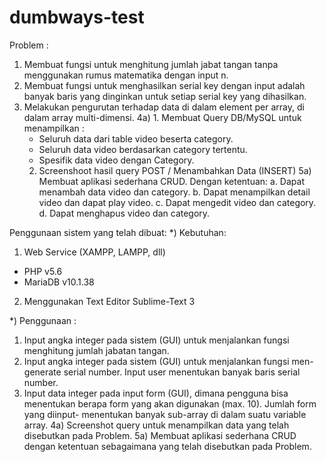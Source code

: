 # dumbways-test

Problem :
1) Membuat fungsi untuk menghitung jumlah jabat tangan tanpa menggunakan rumus matematika dengan input n. 
2) Membuat fungsi untuk menghasilkan serial key dengan input adalah banyak baris yang dinginkan untuk setiap serial key yang dihasilkan.
3) Melakukan pengurutan terhadap data di dalam element per array, di dalam array multi-dimensi.
4a) 1. Membuat Query DB/MySQL untuk menampilkan :
      - Seluruh data dari table video beserta category.
      - Seluruh data video berdasarkan category tertentu.
      - Spesifik data video dengan Category.
    2. Screenshoot hasil query POST / Menambahkan Data (INSERT)
5a) Membuat aplikasi sederhana CRUD. Dengan ketentuan:
    a.  Dapat menambah data video dan category.
    b.  Dapat menampilkan detail video dan dapat play video.
    c.  Dapat mengedit video dan category.
    d.  Dapat menghapus video dan category.

Penggunaan sistem yang telah dibuat:
*) Kebutuhan:
  1) Web Service (XAMPP, LAMPP, dll)
   - PHP v5.6
   - MariaDB v10.1.38
  2) Menggunakan Text Editor Sublime-Text 3

*) Penggunaan :
  1) Input angka integer pada sistem (GUI) untuk menjalankan fungsi menghitung jumlah jabatan tangan.
  2) Input angka integer pada sistem (GUI) untuk menjalankan fungsi men-generate serial number. Input user menentukan banyak baris serial number.
  3) Input data integer pada input form (GUI), dimana pengguna bisa menentukan berapa form yang akan digunakan (max. 10). Jumlah form yang diinput- 
     menentukan banyak sub-array di dalam suatu variable array.
  4a) Screenshot query untuk menampilkan data yang telah disebutkan pada Problem.
  5a) Membuat aplikasi sederhana CRUD dengan ketentuan sebagaimana yang telah disebutkan pada Problem.

